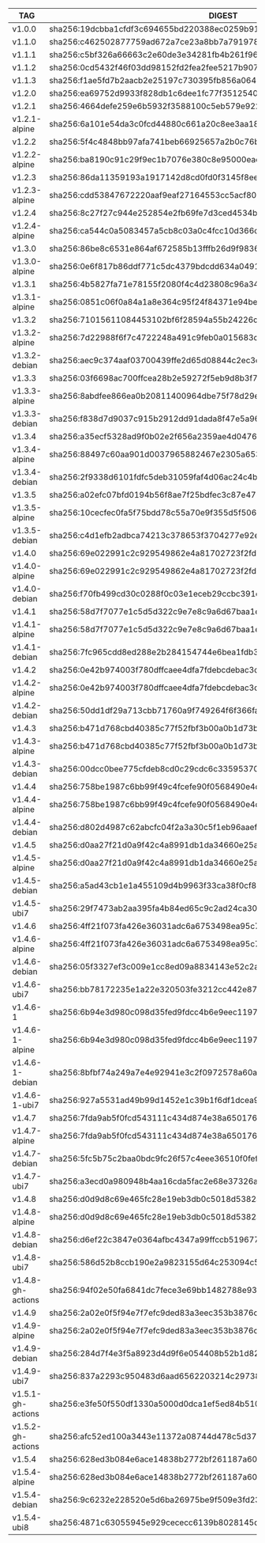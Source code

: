 TAG                |  DIGEST
-------------------|-------------------------------------------------------------------------
v1.0.0             |  sha256:19dcbba1cfdf3c694655bd220388ec0259b917b1d8e2cfe5c9c2bcd2e622fac6
v1.1.0             |  sha256:c462502877759ad672a7ce23a8bb7a7919785ffc9c3c3e8080bd63527d3a1ffb
v1.1.1             |  sha256:c5bf326a66663c2e60de3e34281fb4b261f96f9eedc44ebeedc0cf5429c620ce
v1.1.2             |  sha256:0cd5432f46f03dd98152fd2fea2fee5217b9073962ff05e60271dfa2ad56e600
v1.1.3             |  sha256:f1ae5fd7b2aacb2e25197c730395fb856a06453e99c2a2975c21dad2cdcfbe4d
v1.2.0             |  sha256:ea69752d9933f828db1c6dee1fc77f351254019e6f5854cb7c881ec462a81cec
v1.2.1             |  sha256:4664defe259e6b5932f3588100c5eb579e9223ec4bb23ba210c2883798a8a907
v1.2.1-alpine      |  sha256:6a101e54da3c0fcd44880c661a20c8ee3aa184294ade64b1f50cb0a368006869
v1.2.2             |  sha256:5f4c4848bb97afa741beb66925657a2b0c76bdd854e6ad563fe5042d8cc94abb
v1.2.2-alpine      |  sha256:ba8190c91c29f9ec1b7076e380c8e95000eae9f62633eeb2a92babc89c40dd3b
v1.2.3             |  sha256:86da11359193a1917142d8cd0fd0f3145f8ee5c3626bff58a8693b74511a529a
v1.2.3-alpine      |  sha256:cdd53847672220aaf9eaf27164553cc5acf8057761f204a6a1d675aab2160adf
v1.2.4             |  sha256:8c27f27c944e252854e2fb69fe7d3ced4534b9813fe0be3e23044f93acda64c0
v1.2.4-alpine      |  sha256:ca544c0a5083457a5cb8c03a0c4fcc10d366c90bef92784d1fcd77dabced123d
v1.3.0             |  sha256:86be8c6531e864af672585b13fffb26d9f9836e2f995a231443dbd196374e220
v1.3.0-alpine      |  sha256:0e6f817b86ddf771c5dc4379bdcdd634a0491059692292bbbc3887903f1e4a7b
v1.3.1             |  sha256:4b5827fa71e78155f2080f4c4d23808c96a3497a96106dc58fc44291ed6e8e92
v1.3.1-alpine      |  sha256:0851c06f0a84a1a8e364c95f24f84371e94bef20738eb790341f27e79a6927af
v1.3.2             |  sha256:71015611084453102bf6f28594a55b24226ca09dbfc0f7dae802b72286f89ff6
v1.3.2-alpine      |  sha256:7d22988f6f7c4722248a491c9feb0a015683d0289eaab49ce473fc63e726f25e
v1.3.2-debian      |  sha256:aec9c374aaf03700439ffe2d65d08844c2ec3d9ca3e7a92e3a3337bec8e18736
v1.3.3             |  sha256:03f6698ac700ffcea28b2e59272f5eb9d8b3f71d74fbd028bef2e2eaf3fad950
v1.3.3-alpine      |  sha256:8abdfee866ea0b20811400964dbe75f78d29e4a613e0267306661d496c72b89e
v1.3.3-debian      |  sha256:f838d7d9037c915b2912dd91dada8f47e5a96548a27e7bd2341f1dbf71404616
v1.3.4             |  sha256:a35ecf5328ad9f0b02e2f656a2359ae4d04764023b3d2a202bcdf19f0947534d
v1.3.4-alpine      |  sha256:88497c60aa901d0037965882467e2305a65351bd5f97e8cdea5b9b95565a1106
v1.3.4-debian      |  sha256:2f9338d6101fdfc5deb31059faf4d06ac24c4be93cc0f904db90230a4266f57b
v1.3.5             |  sha256:a02efc07bfd0194b56f8ae7f25bdfec3c87e4715601d6e15f6a4c287578853a0
v1.3.5-alpine      |  sha256:10cecfec0fa5f75bdd78c55a70e9f355d5f5068e4dab59ee820aa09530790549
v1.3.5-debian      |  sha256:c4d1efb2adbca74213c378653f3704277e92ec14b732f793540e9812bd65f5cb
v1.4.0             |  sha256:69e022991c2c929549862e4a81702723f2fd008230bb4f0180345d9753fbd836
v1.4.0-alpine      |  sha256:69e022991c2c929549862e4a81702723f2fd008230bb4f0180345d9753fbd836
v1.4.0-debian      |  sha256:f70fb499cd30c0288f0c03e1eceb29ccbc391e42334e5ea563e8c0b93d48d8f3
v1.4.1             |  sha256:58d7f7077e1c5d5d322c9e7e8c9a6d67baa1e8bc04677eff2efc9a9b8e23e2af
v1.4.1-alpine      |  sha256:58d7f7077e1c5d5d322c9e7e8c9a6d67baa1e8bc04677eff2efc9a9b8e23e2af
v1.4.1-debian      |  sha256:7fc965cdd8ed288e2b284154744e6bea1fdb3fec53583db4b0e6cfa0a13045f0
v1.4.2             |  sha256:0e42b974003f780dffcaee4dfa7fdebcdebac3d7ecde4f453720c4f5571d4acc
v1.4.2-alpine      |  sha256:0e42b974003f780dffcaee4dfa7fdebcdebac3d7ecde4f453720c4f5571d4acc
v1.4.2-debian      |  sha256:50dd1df29a713cbb71760a9f749264f6f366fa7151722f0f5032df72ecc0a250
v1.4.3             |  sha256:b471d768cbd40385c77f52fbf3b00a0b1d73b71ea395482988ddf8029301c903
v1.4.3-alpine      |  sha256:b471d768cbd40385c77f52fbf3b00a0b1d73b71ea395482988ddf8029301c903
v1.4.3-debian      |  sha256:00dcc0bee775cfdeb8cd0c29cdc6c33595370cf876f2f4415e39a949b4909ca9
v1.4.4             |  sha256:758be1987c6bb99f49c4fcefe90f0568490e4d9e3d78baf36d4b47f4f05cf4d1
v1.4.4-alpine      |  sha256:758be1987c6bb99f49c4fcefe90f0568490e4d9e3d78baf36d4b47f4f05cf4d1
v1.4.4-debian      |  sha256:d802d4987c62abcfc04f2a3a30c5f1eb96aaef22fae94cb7904eed0685b00c49
v1.4.5             |  sha256:d0aa27f21d0a9f42c4a8991db1da34660e25ae87e1f113c757d3b67c8f4822de
v1.4.5-alpine      |  sha256:d0aa27f21d0a9f42c4a8991db1da34660e25ae87e1f113c757d3b67c8f4822de
v1.4.5-debian      |  sha256:a5ad43cb1e1a455109d4b9963f33ca38f0cf8dfb674fc6a6473aa585917c9928
v1.4.5-ubi7        |  sha256:29f7473ab2aa395fa4b84ed65c9c2ad24ca308d377992a8944291242d67ae4d8
v1.4.6             |  sha256:4ff21f073fa426e36031adc6a6753498ea95c7a5b9b0f72c4d134639e8363ce2
v1.4.6-alpine      |  sha256:4ff21f073fa426e36031adc6a6753498ea95c7a5b9b0f72c4d134639e8363ce2
v1.4.6-debian      |  sha256:05f3327ef3c009e1cc8ed09a8834143e52c2ac50ad9223e577db88fae3f8b953
v1.4.6-ubi7        |  sha256:bb78172235e1a22e320503fe3212cc442e87fd9d4fc6942cf2ece5f7728ea3d4
v1.4.6-1           |  sha256:6b94e3d980c098d35fed9fdcc4b6e9eec119713102faac5b2781615d8cc0ea3c
v1.4.6-1-alpine    |  sha256:6b94e3d980c098d35fed9fdcc4b6e9eec119713102faac5b2781615d8cc0ea3c
v1.4.6-1-debian    |  sha256:8bfbf74a249a7e4e92941e3c2f0972578a60a1bb331af507b112df0c5f7171b9
v1.4.6-1-ubi7      |  sha256:927a5531ad49b99d1452e1c39b1f6df1dcea9703a7a7677b80bfb6d3ab0a8e6c
v1.4.7             |  sha256:7fda9ab5f0fcd543111c434d874e38a650176866033ecd050cd2192924c06fbf
v1.4.7-alpine      |  sha256:7fda9ab5f0fcd543111c434d874e38a650176866033ecd050cd2192924c06fbf
v1.4.7-debian      |  sha256:5fc5b75c2baa0bdc9fc26f57c4eee36510f0fef3dacb5c4b64bfad71351af423
v1.4.7-ubi7        |  sha256:a3ecd0a980948b4aa16cda5fac2e68e37326a4d7cf38965716480d82fb6b4a9d
v1.4.8             |  sha256:d0d9d8c69e465fc28e19eb3db0c5018d5382a82ac3fc8c7a5129463faa68c2ca
v1.4.8-alpine      |  sha256:d0d9d8c69e465fc28e19eb3db0c5018d5382a82ac3fc8c7a5129463faa68c2ca
v1.4.8-debian      |  sha256:d6ef22c3847e0364afbc4347a99ffccb519677cd3ca652bad26c4dacf96b90fb
v1.4.8-ubi7        |  sha256:586d52b8ccb190e2a9823155d64c253094c5eadb18675b4d273187fc225cde8e
v1.4.8-gh-actions  |  sha256:94f02e50fa6841dc7fece3e69bb1482788e937c3c57b3daaa0731302aaa6e344
v1.4.9             |  sha256:2a02e0f5f94e7f7efc9ded83a3eec353b3876c9208275fb13e318fac2e2117dd
v1.4.9-alpine      |  sha256:2a02e0f5f94e7f7efc9ded83a3eec353b3876c9208275fb13e318fac2e2117dd
v1.4.9-debian      |  sha256:284d7f4e3f5a8923d4d9f6e054408b52b1d823e31ce291ed1ed16c6170b6b00e
v1.4.9-ubi7        |  sha256:837a2293c950483d6aad6562203214c297389f87bf2364ec57f79fd831eab6b4
v1.5.1-gh-actions  |  sha256:e3fe50f550df1330a5000d0dca1ef5ed84b510d1ec78ef1a94ddf0c03decf05e
v1.5.2-gh-actions  |  sha256:afc52ed100a3443e11372a08744d478c5d371bfe65512995f12c36c34f22b459
v1.5.4             |  sha256:628ed3b084e6ace14838b2772bf261187a606066d7bb31ed77087beb66ed0847
v1.5.4-alpine      |  sha256:628ed3b084e6ace14838b2772bf261187a606066d7bb31ed77087beb66ed0847
v1.5.4-debian      |  sha256:9c6232e228520e5d6ba26975be9f509e3fd230714ef219dadffe86c8e7a398af
v1.5.4-ubi8        |  sha256:4871c63055945e929cececc6139b8028145d537aa19c75c6d79cd0d65d250df0
